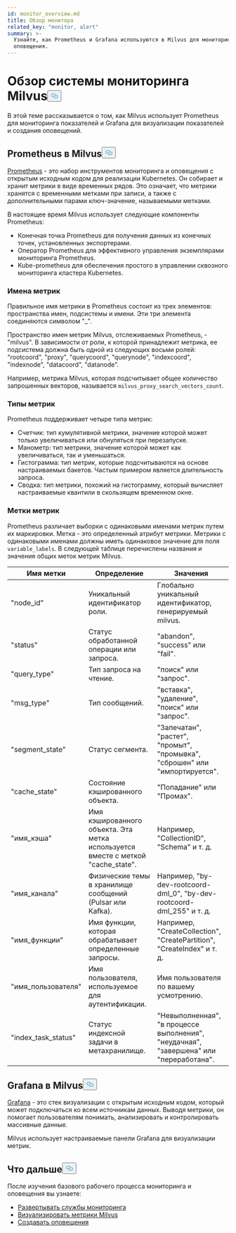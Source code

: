 ```yaml
---
id: monitor_overview.md
title: Обзор монитора
related_key: "monitor, alert"
summary: >-
  Узнайте, как Prometheus и Grafana используются в Milvus для мониторинга и
  оповещения.
---
```


<h1 id="Milvus-monitoring-framework-overview" class="common-anchor-header">Обзор системы мониторинга Milvus<button data-href="#Milvus-monitoring-framework-overview" class="anchor-icon" translate="no">
      <svg translate="no"
        aria-hidden="true"
        focusable="false"
        height="20"
        version="1.1"
        viewBox="0 0 16 16"
        width="16"
      >
        <path
          fill="#0092E4"
          fill-rule="evenodd"
          d="M4 9h1v1H4c-1.5 0-3-1.69-3-3.5S2.55 3 4 3h4c1.45 0 3 1.69 3 3.5 0 1.41-.91 2.72-2 3.25V8.59c.58-.45 1-1.27 1-2.09C10 5.22 8.98 4 8 4H4c-.98 0-2 1.22-2 2.5S3 9 4 9zm9-3h-1v1h1c1 0 2 1.22 2 2.5S13.98 12 13 12H9c-.98 0-2-1.22-2-2.5 0-.83.42-1.64 1-2.09V6.25c-1.09.53-2 1.84-2 3.25C6 11.31 7.55 13 9 13h4c1.45 0 3-1.69 3-3.5S14.5 6 13 6z"
        ></path>
      </svg>
    </button></h1><p>В этой теме рассказывается о том, как Milvus использует Prometheus для мониторинга показателей и Grafana для визуализации показателей и создания оповещений.</p>
<h2 id="Prometheus-in-Milvus" class="common-anchor-header">Prometheus в Milvus<button data-href="#Prometheus-in-Milvus" class="anchor-icon" translate="no">
      <svg translate="no"
        aria-hidden="true"
        focusable="false"
        height="20"
        version="1.1"
        viewBox="0 0 16 16"
        width="16"
      >
        <path
          fill="#0092E4"
          fill-rule="evenodd"
          d="M4 9h1v1H4c-1.5 0-3-1.69-3-3.5S2.55 3 4 3h4c1.45 0 3 1.69 3 3.5 0 1.41-.91 2.72-2 3.25V8.59c.58-.45 1-1.27 1-2.09C10 5.22 8.98 4 8 4H4c-.98 0-2 1.22-2 2.5S3 9 4 9zm9-3h-1v1h1c1 0 2 1.22 2 2.5S13.98 12 13 12H9c-.98 0-2-1.22-2-2.5 0-.83.42-1.64 1-2.09V6.25c-1.09.53-2 1.84-2 3.25C6 11.31 7.55 13 9 13h4c1.45 0 3-1.69 3-3.5S14.5 6 13 6z"
        ></path>
      </svg>
    </button></h2><p><a href="https://prometheus.io/docs/introduction/overview/">Prometheus</a> - это набор инструментов мониторинга и оповещения с открытым исходным кодом для реализации Kubernetes. Он собирает и хранит метрики в виде временных рядов. Это означает, что метрики хранятся с временными метками при записи, а также с дополнительными парами ключ-значение, называемыми метками.</p>
<p>В настоящее время Milvus использует следующие компоненты Prometheus:</p>
<ul>
<li>Конечная точка Prometheus для получения данных из конечных точек, установленных экспортерами.</li>
<li>Оператор Prometheus для эффективного управления экземплярами мониторинга Prometheus.</li>
<li>Kube-prometheus для обеспечения простого в управлении сквозного мониторинга кластера Kubernetes.</li>
</ul>
<h3 id="Metric-names" class="common-anchor-header">Имена метрик</h3><p>Правильное имя метрики в Prometheus состоит из трех элементов: пространства имен, подсистемы и имени. Эти три элемента соединяются символом &quot;_&quot;.</p>
<p>Пространство имен метрик Milvus, отслеживаемых Prometheus, - &quot;milvus&quot;. В зависимости от роли, к которой принадлежит метрика, ее подсистема должна быть одной из следующих восьми ролей: &quot;rootcoord&quot;, &quot;proxy&quot;, &quot;querycoord&quot;, &quot;querynode&quot;, &quot;indexcoord&quot;, &quot;indexnode&quot;, &quot;datacoord&quot;, &quot;datanode&quot;.</p>
<p>Например, метрика Milvus, которая подсчитывает общее количество запрошенных векторов, называется <code translate="no">milvus_proxy_search_vectors_count</code>.</p>
<h3 id="Metric-types" class="common-anchor-header">Типы метрик</h3><p>Prometheus поддерживает четыре типа метрик:</p>
<ul>
<li>Счетчик: тип кумулятивной метрики, значение которой может только увеличиваться или обнуляться при перезапуске.</li>
<li>Манометр: тип метрики, значение которой может как увеличиваться, так и уменьшаться.</li>
<li>Гистограмма: тип метрик, которые подсчитываются на основе настраиваемых бакетов. Частым примером является длительность запроса.</li>
<li>Сводка: тип метрики, похожий на гистограмму, который вычисляет настраиваемые квантили в скользящем временном окне.</li>
</ul>
<h3 id="Metric-labels" class="common-anchor-header">Метки метрик</h3><p>Prometheus различает выборки с одинаковыми именами метрик путем их маркировки. Метка - это определенный атрибут метрики. Метрики с одинаковыми именами должны иметь одинаковое значение для поля <code translate="no">variable_labels</code>. В следующей таблице перечислены названия и значения общих меток метрик Milvus.</p>
<table>
<thead>
<tr><th>Имя метки</th><th>Определение</th><th>Значения</th></tr>
</thead>
<tbody>
<tr><td>"node_id"</td><td>Уникальный идентификатор роли.</td><td>Глобально уникальный идентификатор, генерируемый milvus.</td></tr>
<tr><td>"status"</td><td>Статус обработанной операции или запроса.</td><td>&quot;abandon&quot;, &quot;success&quot; или &quot;fail&quot;.</td></tr>
<tr><td>"query_type"</td><td>Тип запроса на чтение.</td><td>&quot;поиск&quot; или &quot;запрос&quot;.</td></tr>
<tr><td>"msg_type"</td><td>Тип сообщений.</td><td>&quot;вставка&quot;, &quot;удаление&quot;, &quot;поиск&quot; или &quot;запрос&quot;.</td></tr>
<tr><td>"segment_state"</td><td>Статус сегмента.</td><td>&quot;Запечатан&quot;, &quot;растет&quot;, &quot;промыт&quot;, &quot;промывка&quot;, &quot;сброшен&quot; или &quot;импортируется&quot;.</td></tr>
<tr><td>"cache_state"</td><td>Состояние кэшированного объекта.</td><td>&quot;Попадание&quot; или &quot;Промах&quot;.</td></tr>
<tr><td>"имя_кэша"</td><td>Имя кэшированного объекта. Эта метка используется вместе с меткой &quot;cache_state&quot;.</td><td>Например, &quot;CollectionID&quot;, &quot;Schema&quot; и т. д.</td></tr>
<tr><td>&quot;имя_канала&quot;</td><td>Физические темы в хранилище сообщений (Pulsar или Kafka).</td><td>Например, &quot;by-dev-rootcoord-dml_0&quot;, &quot;by-dev-rootcoord-dml_255&quot; и т. д.</td></tr>
<tr><td>"имя_функции"</td><td>Имя функции, которая обрабатывает определенные запросы.</td><td>Например, &quot;CreateCollection&quot;, &quot;CreatePartition&quot;, &quot;CreateIndex&quot; и т. д.</td></tr>
<tr><td>"имя_пользователя"</td><td>Имя пользователя, используемое для аутентификации.</td><td>Имя пользователя по вашему усмотрению.</td></tr>
<tr><td>"index_task_status"</td><td>Статус индексной задачи в метахранилище.</td><td>&quot;Невыполненная&quot;, &quot;в процессе выполнения&quot;, &quot;неудачная&quot;, &quot;завершена&quot; или &quot;переработана&quot;.</td></tr>
</tbody>
</table>
<h2 id="Grafana-in-Milvus" class="common-anchor-header">Grafana в Milvus<button data-href="#Grafana-in-Milvus" class="anchor-icon" translate="no">
      <svg translate="no"
        aria-hidden="true"
        focusable="false"
        height="20"
        version="1.1"
        viewBox="0 0 16 16"
        width="16"
      >
        <path
          fill="#0092E4"
          fill-rule="evenodd"
          d="M4 9h1v1H4c-1.5 0-3-1.69-3-3.5S2.55 3 4 3h4c1.45 0 3 1.69 3 3.5 0 1.41-.91 2.72-2 3.25V8.59c.58-.45 1-1.27 1-2.09C10 5.22 8.98 4 8 4H4c-.98 0-2 1.22-2 2.5S3 9 4 9zm9-3h-1v1h1c1 0 2 1.22 2 2.5S13.98 12 13 12H9c-.98 0-2-1.22-2-2.5 0-.83.42-1.64 1-2.09V6.25c-1.09.53-2 1.84-2 3.25C6 11.31 7.55 13 9 13h4c1.45 0 3-1.69 3-3.5S14.5 6 13 6z"
        ></path>
      </svg>
    </button></h2><p><a href="https://grafana.com/docs/grafana/latest/introduction/">Grafana</a> - это стек визуализации с открытым исходным кодом, который может подключаться ко всем источникам данных. Выводя метрики, он помогает пользователям понимать, анализировать и контролировать массивные данные.</p>
<p>Milvus использует настраиваемые панели Grafana для визуализации метрик.</p>
<h2 id="Whats-next" class="common-anchor-header">Что дальше<button data-href="#Whats-next" class="anchor-icon" translate="no">
      <svg translate="no"
        aria-hidden="true"
        focusable="false"
        height="20"
        version="1.1"
        viewBox="0 0 16 16"
        width="16"
      >
        <path
          fill="#0092E4"
          fill-rule="evenodd"
          d="M4 9h1v1H4c-1.5 0-3-1.69-3-3.5S2.55 3 4 3h4c1.45 0 3 1.69 3 3.5 0 1.41-.91 2.72-2 3.25V8.59c.58-.45 1-1.27 1-2.09C10 5.22 8.98 4 8 4H4c-.98 0-2 1.22-2 2.5S3 9 4 9zm9-3h-1v1h1c1 0 2 1.22 2 2.5S13.98 12 13 12H9c-.98 0-2-1.22-2-2.5 0-.83.42-1.64 1-2.09V6.25c-1.09.53-2 1.84-2 3.25C6 11.31 7.55 13 9 13h4c1.45 0 3-1.69 3-3.5S14.5 6 13 6z"
        ></path>
      </svg>
    </button></h2><p>После изучения базового рабочего процесса мониторинга и оповещения вы узнаете:</p>
<ul>
<li><a href="/docs/ru/v2.5.x/monitor.md">Развертывать службы мониторинга</a></li>
<li><a href="/docs/ru/v2.5.x/visualize.md">Визуализировать метрики Milvus</a></li>
<li><a href="/docs/ru/v2.5.x/alert.md">Создавать оповещения</a></li>
</ul>
